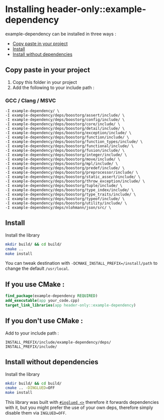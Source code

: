 
# Installing header-only::example-dependency
example-dependency can be installed in three ways :

* [Copy paste in your project](#copy-paste-in-your-project)
* [Install](#install)
* [Install without dependencies](#install-without-dependencies)

## Copy paste in your project
1. Copy this folder in your project
2. Add the following to your include path :

### GCC / Clang / MSVC
```
-I example-dependency/ \
-I example-dependency/deps/boostorg/assert/include/ \
-I example-dependency/deps/boostorg/config/include/ \
-I example-dependency/deps/boostorg/core/include/ \
-I example-dependency/deps/boostorg/detail/include/ \
-I example-dependency/deps/boostorg/exception/include/ \
-I example-dependency/deps/boostorg/function/include/ \
-I example-dependency/deps/boostorg/function_types/include/ \
-I example-dependency/deps/boostorg/functional/include/ \
-I example-dependency/deps/boostorg/fusion/include/ \
-I example-dependency/deps/boostorg/integer/include/ \
-I example-dependency/deps/boostorg/move/include/ \
-I example-dependency/deps/boostorg/mpl/include/ \
-I example-dependency/deps/boostorg/predef/include/ \
-I example-dependency/deps/boostorg/preprocessor/include/ \
-I example-dependency/deps/boostorg/static_assert/include/ \
-I example-dependency/deps/boostorg/throw_exception/include/ \
-I example-dependency/deps/boostorg/tuple/include/ \
-I example-dependency/deps/boostorg/type_index/include/ \
-I example-dependency/deps/boostorg/type_traits/include/ \
-I example-dependency/deps/boostorg/typeof/include/ \
-I example-dependency/deps/boostorg/utility/include/ \
-I example-dependency/deps/nlohmann/json/src/ \
```

## Install
Install the library
```sh
mkdir build/ && cd build/
cmake ..
make install
```

You can tweak destination with `-DCMAKE_INSTALL_PREFIX=/install/path` to change the default `/usr/local`.

## If you use CMake :
```cmake
find_package(example-dependency REQUIRED)
add_executable(app your_code.cpp)
target_link_libraries(app header-only::example-dependency)
```

## If you don't use CMake : 
Add to your include path : 
```
INSTALL_PREFIX/include/example-dependency/deps/
INSTALL_PREFIX/include/
```

## Install without dependencies
Install the library
```sh
mkdir build/ && cd build/
cmake .. -DINGLUED=OFF
make install
```

This library was built with [`#inglued <>`](https://github.com/header-only/inglued) therefore it forwards dependencies with it, but you might prefer the use of your own deps, therefore simply disable them via `INGLUED=OFF`.

